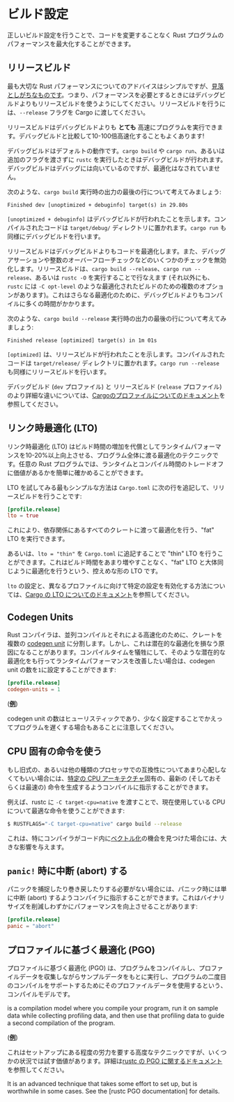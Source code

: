 <!-- commit: https://github.com/nnethercote/perf-book/commit/63f37c0c7e6a7363279dae1ae16ce83eed3208da -->

# ビルド設定

正しいビルド設定を行うことで、コードを変更することなく Rust プログラムのパフォーマンスを最大化することができます。

## リリースビルド

最も大切な Rust パフォーマンスについてのアドバイスはシンプルですが、[見落としがちなものです]。つまり、パフォーマンスを必要とするときにはデバッグビルドよりもリリースビルドを使うようにしてください。リリースビルドを行うには、`--release` フラグを Cargo に渡してください。

[見落としがちなものです]: https://users.rust-lang.org/t/why-my-rust-program-is-so-slow/47764/5

リリースビルドはデバッグビルドよりも **とても** 高速にプログラムを実行できます。デバッグビルドと比較して10-100倍高速化することもよくあります!

デバッグビルドはデフォルトの動作です。`cargo build` や `cargo run`、あるいは追加のフラグを渡さずに `rustc` を実行したときはデバッグビルドが行われます。デバッグビルドはデバッグには向いているのですが、最適化はなされていません。

次のような、`cargo build` 実行時の出力の最後の行について考えてみましょう:

```text
Finished dev [unoptimized + debuginfo] target(s) in 29.80s
```
`[unoptimized + debuginfo]` はデバッグビルドが行われたことを示します。コンパイルされたコードは `target/debug/` ディレクトリに置かれます。`cargo run` も同様にデバッグビルドを行います。

リリースビルドはデバッグビルドよりもコードを最適化します。また、デバッグアサーションや整数のオーバーフローチェックなどのいくつかのチェックを無効化します。リリースビルドは、`cargo build --release`、`cargo run --release`、あるいは `rustc -O` を実行することで行なえます (それ以外にも、`rustc` には `-C opt-level` のような最適化されたビルドのための複数のオプションがあります)。これはさらなる最適化のために、デバッグビルドよりもコンパイルに多くの時間がかかります。

次のような、`cargo build --release` 実行時の出力の最後の行について考えてみましょう:

```text
Finished release [optimized] target(s) in 1m 01s
```

`[optimized]` は、リリースビルドが行われたことを示します。コンパイルされたコードは `target/release/` ディレクトリに置かれます。`cargo run --release` も同様にリリースビルドを行います。

デバッグビルド (`dev` プロファイル) と リリースビルド (`release` プロファイル) のより詳細な違いについては、[Cargoのプロファイルについてのドキュメント]を参照してください。

[Cargoのプロファイルについてのドキュメント]: https://doc.rust-lang.org/cargo/reference/profiles.html

## リンク時最適化 (LTO)

リンク時最適化 (LTO) はビルド時間の増加を代償としてランタイムパフォーマンスを10-20%以上向上させる、プログラム全体に渡る最適化のテクニックです。任意の Rust プログラムでは、ランタイムとコンパイル時間のトレードオフに価値があるかを簡単に確かめることができます。

LTO を試してみる最もシンプルな方法は `Cargo.toml` に次の行を追記して、リリースビルドを行うことです:

```toml
[profile.release]
lto = true
```

これにより、依存関係にあるすべてのクレートに渡って最適化を行う、"fat" LTO を実行できます。

あるいは、`lto = "thin"` を `Cargo.toml` に追記することで "thin" LTO を行うことができます。これはビルド時間をあまり増やすことなく、"fat" LTO と大体同じように最適化を行うという、控えめな形の LTO です。

`lto` の設定と、異なるプロファイルに向けて特定の設定を有効化する方法については、[Cargo の LTO についてのドキュメント]を参照してください。

[Cargo の LTO についてのドキュメント]: https://doc.rust-lang.org/cargo/reference/profiles.html#lto

## Codegen Units

Rust コンパイラは、並列コンパイルとそれによる高速化のために、クレートを複数の [codegen unit] に分割します。しかし、これは潜在的な最適化を損なう原因になることがあります。コンパイルタイムを犠牲にして、そのような潜在的な最適化をも行ってランタイムパフォーマンスを改善したい場合は、codegen unit の数を`1`に設定することができます:

<!-- FIXME: codegen unit は訳すべき？ コード生成単位？ codegen 単位？ -->

```toml
[profile.release]
codegen-units = 1
```

([**例**](https://likebike.com/posts/How_To_Write_Fast_Rust_Code.html#emit-asm))

[codegen unit]: https://doc.rust-lang.org/rustc/codegen-options/index.html#codegen-units

codegen unit の数はヒューリスティックであり、少なく設定することでかえってプログラムを遅くする場合もあることに注意してください。

## CPU 固有の命令を使う

もし旧式の、あるいは他の種類のプロセッサでの互換性についてあまり心配しなくてもいい場合には、[特定の CPU アーキテクチャ]固有の、最新の (そしておそらくは最速の) 命令を生成するようコンパイルに指示することができます。

[特定の CPU アーキテクチャ]: https://doc.rust-lang.org/1.41.1/rustc/codegen-options/index.html#target-cpu

例えば、rustc に `-C target-cpu=native` を渡すことで、現在使用している CPU について最適な命令を使うことができます:

```bash
$ RUSTFLAGS="-C target-cpu=native" cargo build --release
```

これは、特にコンパイラがコード内に[ベクトル化]の機会を見つけた場合には、大きな影響を与えます。

[ベクトル化]: https://ja.wikipedia.org/wiki/%E3%83%99%E3%82%AF%E3%83%88%E3%83%AB%E5%8C%96

## `panic!` 時に中断 (abort) する

パニックを捕捉したり巻き戻したりする必要がない場合には、パニック時には単に中断 (abort) するようコンパイラに指示することができます。これはバイナリサイズを削減しわずかにパフォーマンスを向上させることがあります:

```toml
[profile.release]
panic = "abort"
```

## プロファイルに基づく最適化 (PGO)

プロファイルに基づく最適化 (PGO) は、プログラムをコンパイルし、プロファイルデータを収集しながらサンプルデータをもとに実行し、プログラムの二度目のコンパイルをサポートするためにそのプロファイルデータを使用するという、コンパイルモデルです。

is a compilation model where you compile
your program, run it on sample data while collecting profiling data, and then
use that profiling data to guide a second compilation of the program.

([**例**](https://blog.rust-lang.org/inside-rust/2020/11/11/exploring-pgo-for-the-rust-compiler.html))

これはセットアップにある程度の労力を要する高度なテクニックですが、いくつかの状況では試す価値があります。詳細は[rustc の PGO に関するドキュメント]を参照してください。

It is an advanced technique that takes some effort to set up, but is worthwhile
in some cases. See the [rustc PGO documentation] for details.

[rustc の PGO に関するドキュメント]: https://doc.rust-lang.org/rustc/profile-guided-optimization.html
